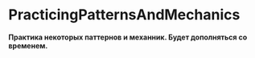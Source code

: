 # PracticingPatternsAndMechanics

**Практика некоторых паттернов и механник. Будет дополняться со временем.**

